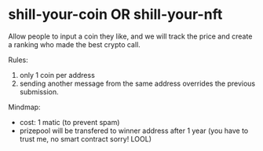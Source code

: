 # shill-your-coin OR shill-your-nft

Allow people to input a coin they like, and we will track the price and create a ranking who made the best crypto call.

Rules:
1. only 1 coin per address
2. sending another message from the same address overrides the previous submission.

Mindmap:
- cost: 1 matic (to prevent spam)
- prizepool will be transfered to winner address after 1 year (you have to trust me, no smart contract sorry! LOOL)



